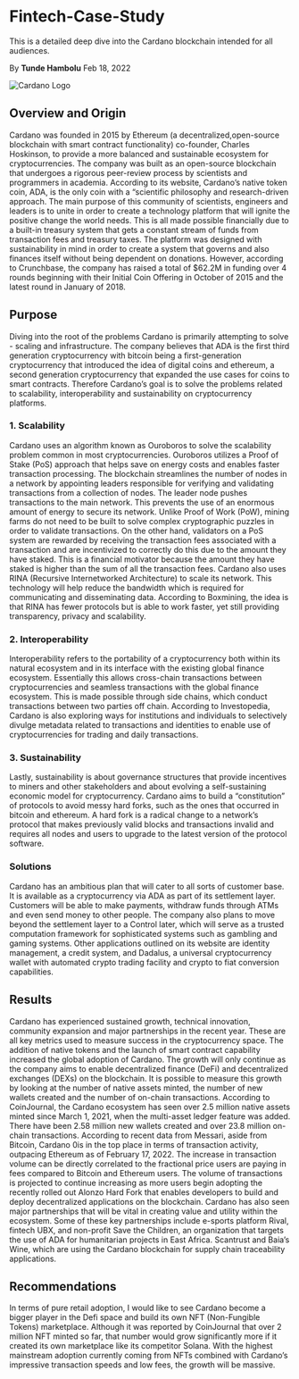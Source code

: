 # Fintech-Case-Study
This is a detailed deep dive into the Cardano blockchain intended for all audiences.

By **Tunde Hambolu** Feb 18, 2022

![Cardano Logo](https://cdn.pixabay.com/photo/2021/06/03/09/04/cardano-6306459_960_720.png)
## **Overview and Origin** 
Cardano was founded in 2015 by Ethereum (a decentralized,open-source blockchain with smart contract functionality) co-founder, Charles Hoskinson, to provide a more balanced and sustainable ecosystem for cryptocurrencies. The company was built as an open-source blockchain that undergoes a rigorous peer-review process by scientists and programmers in academia. According to its website, Cardano’s native token coin, ADA, is the only coin with a “scientific philosophy and research-driven approach. The main purpose of this community of scientists, engineers and leaders is to unite in order to create a technology platform that will ignite the positive change the world needs. This is all made possible financially due to a built-in treasury system that gets a constant stream of funds from transaction fees and treasury taxes. The platform was designed with sustainability in mind in order to create a system that governs and also finances itself without being dependent on donations. However, according to Crunchbase, the company has raised a total of $62.2M in funding over 4 rounds beginning with their Initial Coin Offering in October of 2015 and the latest round in January of 2018.  

## **Purpose** 
Diving into the root of the problems Cardano is primarily attempting to solve - scaling and infrastructure. The company believes that ADA is the first third generation cryptocurrency with bitcoin being a first-generation cryptocurrency that introduced the idea of digital coins and ethereum, a second generation cryptocurrency that expanded the use cases for coins to smart contracts. Therefore Cardano’s goal is to solve the problems related to scalability, interoperability and sustainability on cryptocurrency platforms. 



### 1. Scalability 
Cardano uses an algorithm known as Ouroboros to solve the scalability problem common in most cryptocurrencies. Ouroboros utilizes a Proof of Stake (PoS) approach that helps save on energy costs and enables faster transaction processing. The blockchain streamlines the number of nodes in a network by appointing leaders responsible for verifying and validating transactions from a collection of nodes. The leader node pushes transactions to the main network. This prevents the use of an enormous amount of energy to secure its network. Unlike Proof of Work (PoW), mining farms do not need to be built to solve complex cryptographic puzzles in order to validate transactions. On the other hand, validators on a PoS system are rewarded by receiving the transaction fees associated with a transaction and are incentivized to correctly do this due to the amount they have staked. This is a financial motivator because the amount they have staked is higher than the sum of all the transaction fees. Cardano also uses RINA (Recursive Internetworked Architecture) to scale its network. This technology will help reduce the bandwidth which is required for communicating and disseminating data. According to Boxmining, the idea is that RINA has fewer protocols but is able to work faster, yet still providing transparency, privacy and scalability.


### 2. Interoperability
Interoperability refers to the portability of a cryptocurrency both within its natural ecosystem and in its interface with the existing global finance ecosystem. Essentially this allows cross-chain transactions between cryptocurrencies and seamless transactions with the global finance ecosystem. This is made possible through side chains, which conduct transactions between two parties off chain. According to Investopedia, Cardano is also exploring ways for institutions and individuals to selectively divulge metadata related to transactions and identities to enable use of cryptocurrencies for trading and daily transactions.



### 3. Sustainability
Lastly, sustainability is about governance structures that provide incentives to miners and other stakeholders and about evolving a self-sustaining economic model for cryptocurrency. Cardano aims to build a “constitution” of protocols to avoid messy hard forks, such as the ones that occurred in bitcoin and ethereum. A hard fork is a radical change to a network’s protocol that makes previously valid blocks and transactions invalid and requires all nodes and users to upgrade to the latest version of the protocol software. 


### Solutions
Cardano has an ambitious plan that will cater to all sorts of customer base. It is available as a cryptocurrency via ADA as part of its settlement layer. Customers will be able to make payments, withdraw funds through ATMs and even send money to other people. The company also plans to move beyond the settlement layer to a Control later, which will serve as a trusted computation framework for sophisticated systems such as gambling and gaming systems. Other applications outlined on its website are identity management, a credit system, and Dadalus, a universal cryptocurrency wallet with automated crypto trading facility and crypto to fiat conversion capabilities. 


## **Results** 
Cardano has experienced sustained growth, technical innovation, community expansion and major partnerships in the recent year. These are all key metrics used to measure success in the cryptocurrency space. The addition of native tokens and the launch of smart contract capability increased the global adoption of Cardano. The growth will only continue as the company aims to enable decentralized finance (DeFi) and decentralized exchanges (DEXs) on the blockchain. It is possible to measure this growth by looking at the number of native assets minted, the number of new wallets created and the number of on-chain transactions. According to CoinJournal, the Cardano ecosystem has seen over 2.5 million native assets minted since March 1, 2021, when the multi-asset ledger feature was added. There have been 2.58 million new wallets created and over 23.8 million on-chain transactions. According to recent data from Messari, aside from Bitcoin, Cardano 0is in the top place in terms of transaction activity, outpacing Ethereum as of February 17, 2022. The increase in transaction volume can be directly correlated to the fractional price users are paying in fees compared to Bitcoin and Ethereum users. The volume of transactions is projected to continue increasing as more users begin adopting the recently rolled out Alonzo Hard Fork that enables developers to build and deploy decentralized applications on the blockchain. Cardano has also seen major partnerships that will be vital in creating value and utility within the ecosystem. Some of these key partnerships include e-sports platform Rival, fintech UBX, and non-profit Save the Children, an organization that targets the use of ADA for humanitarian projects in East Africa. Scantrust and Baia’s Wine, which are using the Cardano blockchain for supply chain traceability applications. 



## **Recommendations**
In terms of pure retail adoption, I would like to see Cardano become a bigger player in the Defi space and build its own NFT (Non-Fungible Tokens) marketplace. Although it was reported by CoinJournal that over 2 million NFT minted so far, that number would grow significantly more if it created its own marketplace like its competitor Solana. With the highest mainstream adoption currently coming from NFTs combined with Cardano’s impressive transaction speeds and low fees, the growth will be massive. 